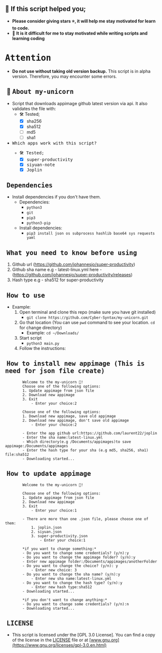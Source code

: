 ## 🙏 If this script helped you;
- **Please consider giving stars ⭐, it will help me stay motivated for learn to code.** 
- 🤯 **It is it difficult for me to stay motivated while writing scripts and learning coding**

# <samp>Attention<samp>
- **Do not use without taking old version backup.** This script is in alpha version. Therefore, you may encounter some errors.


## ‎ 🦄 <samp>About my-unicorn<samp>
- Script that downloads appimage github latest version via api. It also validates the file with:
    - 🛠️ Tested; 
        - [X] sha256
        - [X] sha512
        - [ ] md5 
        - [ ] sha1
- <samp>Which apps work with this script?<samp>
    - 🛠️ Tested; 
        - [X] super-productivity
        - [X] siyuan-note
        - [X] Joplin    

## ‎ <samp>Dependencies<samp>
- Install dependencies if you don't have them.
    - Dependencies:
        - `python3`
        - `git`
        - `pip3`
        - `python3-pip`
    - Install dependencies:    
        - `pip3 install json os subprocess hashlib base64 sys requests yaml`

## ‎ <samp>What you need to know before using<samp>
1. Github url (https://github.com/johannesjo/super-productivity)
2. Github sha name e.g - latest-linux.yml here - (https://github.com/johannesjo/super-productivity/releases)
3. Hash type e.g - sha512 for super-productivity

## ‎ <samp>How to use<samp>
- Example:
    1. Open terminal and clone this repo (make sure you have git installed)
        - `git clone https://github.com/Cyber-Syntax/my-unicorn.git`
    2. Go that location (You can use `pwd` command to see your location. `cd` for change directory)
        - Example: `cd ~/Downloads/`
    3. Start script   
        - `python3 main.py`
    4. Follow the instructions:
## ‎ <samp>How to install new appimage (This is need for json file create)<samp>
            Welcome to the my-unicorn 🦄!
            Choose one of the following options:
            1. Update appimage from json file
            2. Download new appimage
            3. Exit
                - Enter your choice:2
            
            Choose one of the following options:
            1. Download new appimage, save old appimage
            2. Download new appimage, don't save old appimage
                - Enter your choice:2

            - Enter the app github url:https://github.com/laurent22/joplin
            - Enter the sha name:latest-linux.yml
            - Which directory(e.g /Documents/appimages)to save appimage:/Documents/appimages
            - Enter the hash type for your sha (e.g md5, sha256, sha1) file:sha512
            - Downloading started...      
        
## ‎ <samp>How to update appimage<samp>
            
            Welcome to the my-unicorn 🦄!
            
            Choose one of the following options:
            1. Update appimage from json file
            2. Download new appimage
            3. Exit
                - Enter your choice:1
            
            - There are more than one .json file, please choose one of them:
                1. joplin.json
                2. siyuan.json
                3. super-productivity.json
                    - Enter your choice:1
            
            *if you want to change something:*
            - Do you want to change some credentials? (y/n):y
            - Do you want to change the appimage folder? (y/n):y
            - Enter new appimage folder:/Documents/appimages/anotherFolder
            - Do you want to change the choice? (y/n): y
                - Enter new choice: 3
            - Do you want to change the sha name? (y/n):y
                - Enter new sha name:latest-linux.yml
            - Do you want to change the hash type? (y/n):y
                - Enter new hash type:sha512            
            - Downloading started...
            
            *if you don't want to change anything:*
            - Do you want to change some credentials? (y/n):n
            - Downloading started...


## ‎ <samp>LICENSE<samp>
- This script is licensed under the [GPL 3.0 License].
You can find a copy of the license in the [LICENSE](https://github.com/Cyber-Syntax/my-unicorn/blob/main/LICENSE) file or at [www.gnu.org](https://www.gnu.org/licenses/gpl-3.0.en.html)
